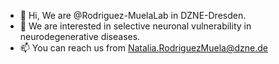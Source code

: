- 👋 Hi, We are @Rodriguez-MuelaLab in DZNE-Dresden.
- 👀 We are interested in selective neuronal vulnerability in neurodegenerative diseases.
- 📫 You can reach us from Natalia.RodriguezMuela@dzne.de

